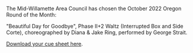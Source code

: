 The Mid-Willamette Area Council has chosen the October 2022 Oregon Round of the Month:

"Beautiful Day for Goodbye", Phase II+2 Waltz (Interrupted Box and Side Corte), choreographed by Diana & Jake Ring, performed by George Strait.

[Download your cue sheet here](https://www.roundalab.org/CuesheetsDL2/Beautiful%20Day%20For%20Goodbye%2C%20Ring%2C%20D%26J_Waltz_2%2B2.pdf).
